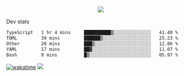 <h3 align="center">
  <a href="https://github.com/spoopy2023">
      <img src="https://github-profile-trophy.vercel.app/?username=Spoopy2023&no-bg=true&no-frame=true">
  </a>
</h3>

Dev stats
<!--START_SECTION:waka-->

```txt
TypeScript   1 hr 4 mins     ██████████▒░░░░░░░░░░░░░░   41.40 %
TOML         39 mins         ██████▒░░░░░░░░░░░░░░░░░░   25.23 %
Other        20 mins         ███▒░░░░░░░░░░░░░░░░░░░░░   12.86 %
YAML         17 mins         ██▓░░░░░░░░░░░░░░░░░░░░░░   11.07 %
Bash         9 mins          █▒░░░░░░░░░░░░░░░░░░░░░░░   05.97 %
```

<!--END_SECTION:waka-->
[![wakatime](https://wakatime.com/badge/user/018ece4c-ff65-47b1-86a2-26e4e720c978.svg)](https://wakatime.com/@mac_g)
<img src="https://camo.githubusercontent.com/935c1e1091fb0ce9d975d06263ed4bc014721cd7e52b557f59b07c85da01afe3/68747470733a2f2f6b6f6d617265762e636f6d2f67687076632f3f757365726e616d653d5843726166744d616e3532266c6162656c3d566965777326636f6c6f723d626c7565267374796c653d706c6173746963">

